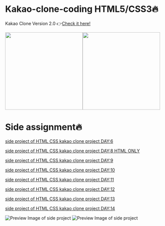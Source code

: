 # Kakao-clone-coding HTML5/CSS3🔥
 Kakao Clone Version 2.0
 👉[Check it here!](https://huiwon-rho.github.io/kakao-clone-2.0/)
 
<img src="https://github.com/HUIWON-RHO/kakao-clone-2.0/blob/master/images/preview1.JPG" width="250"><img src="https://github.com/HUIWON-RHO/kakao-clone-2.0/blob/master/images/preview2.JPG" width="250">

# Side assignment🔥

[side project of HTML CSS kakao clone project DAY:6](https://codesandbox.io/s/blueprint-qdtg9)

[side project of HTML CSS kakao clone project DAY:8 HTML ONLY](https://codesandbox.io/s/blueprint-jxobq)

[side project of HTML CSS kakao clone project DAY:9](https://codesandbox.io/s/blueprint-d70b5)

[side project of HTML CSS kakao clone project DAY:10](https://codesandbox.io/s/blueprint-mie9l)

[side project of HTML CSS kakao clone project DAY:11](https://codesandbox.io/s/blueprint-wzvsl)

[side project of HTML CSS kakao clone project DAY:12](https://codesandbox.io/s/blueprint-gnt6y)

[side project of HTML CSS kakao clone project DAY:13](https://codesandbox.io/s/blueprint-b5p1y)

[side project of HTML CSS kakao clone project DAY:14](https://codesandbox.io/s/blueprint-2zdmk)

![Preview Image of side project](https://github.com/HUIWON-RHO/kakao-clone-2.0/blob/master/images/day14-4.JPG)
![Preview Image of side project](https://github.com/HUIWON-RHO/kakao-clone-2.0/blob/master/images/day14-3.JPG)

